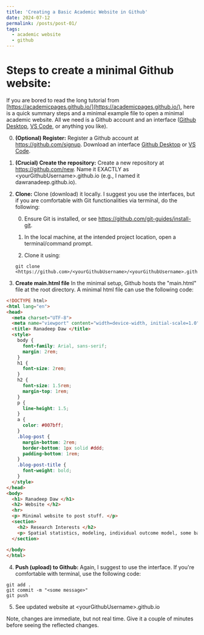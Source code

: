 ```yaml
---
title: 'Creating a Basic Academic Website in Github'
date: 2024-07-12
permalink: /posts/post-01/
tags:
  - academic website
  - github
---
```




# Steps to create a minimal Github website:

If you are bored to read the long tutorial from [https://academicpages.github.io/](https://academicpages.github.io/), here is a quick summary steps and a minimal example file to open a minimal academic website. All we need is a Github account and an interface ([Github Desktop](https://github.com/apps/desktop), [VS Code](https://code.visualstudio.com), or anything you like).

0. **(Optional) Register:** Register a Github account at <https://github.com/signup>. Download an interface [Github Desktop](https://github.com/apps/desktop) or [VS Code](https://code.visualstudio.com).

1.  **(Crucial) Create the repository:** Create a new repository at <https://github.com/new>. Name it EXACTLY as \<yourGithubUsername\>.github.io (e.g., I named it dawranadeep.github.io).

2.  **Clone:** Clone (download) it locally. I suggest you use the interfaces, but if you are comfortable with Git functionalities via terminal, do the following:

    0.  Ensure Git is installed, or see <https://github.com/git-guides/install-git>.

    1.  In the local machine, at the intended project location, open a terminal/command prompt.

    2.  Clone it using:

    ``` console
    git clone <https://github.com>/<yourGithubUsername>/<yourGithubUsername>.github.io
    ```

3.  **Create main.html file** In the minimal setup, Github hosts the "main.html" file at the root directory. A minimal html file can use the following code:


```html
<!DOCTYPE html>
<html lang="en">
<head>
  <meta charset="UTF-8">
  <meta name="viewport" content="width=device-width, initial-scale=1.0">
  <title> Ranadeep Daw </title>
  <style>
    body {
      font-family: Arial, sans-serif;
      margin: 2rem;
    }
    h1 {
      font-size: 2rem;
    }
    h2 {
      font-size: 1.5rem;
      margin-top: 1rem;
    }
    p {
      line-height: 1.5;
    }
    a {
      color: #007bff;
    }
    .blog-post {
      margin-bottom: 2rem;
      border-bottom: 1px solid #ddd;
      padding-bottom: 1rem;
    }
    .blog-post-title {
      font-weight: bold;
    }
  </style>
</head>
<body>  
  <h1> Ranadeep Daw </h1>
  <h2> Website </h2>
  <hr>
  <p> Minimal website to post stuff. </p>
  <section>
    <h2> Research Interests </h2>
    <p> Spatial statistics, modeling, individual outcome model, some basic machine learning techniques. </p>
  </section>
  
</body>
</html>
```
   
4.  **Push (upload) to Github:** Again, I suggest to use the interface. If you're comfortable with terminal, use the following code:

``` console
git add .
git commit -m "<some message>"
git push
```

5.  See updated website at \<yourGithubUsername\>.github.io



Note, changes are immediate, but not real time. Give it a couple of minutes before seeing the reflected changes.
